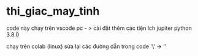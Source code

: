 # thi_giac_may_tinh
code này chạy trên vscode pc - > cài đặt thêm các tiện ích jupiter
python 3.8.0

chạy trên colab (linux) sửa lại các đường dẫn trong code '\\' -> '\'

